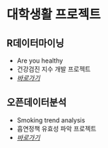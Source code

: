 # 대학생활 프로젝트

## R데이터마이닝
- Are you healthy
- 건강검진 지수 개발 프로젝트
- *[바로가기](https://github.com/Yun024/University_assignments/tree/main/Are%20you%20healthy)*   



## 오픈데이터분석
- Smoking trend analysis
- 흡연정책 유효성 파악 프로젝트
- *[바로가기](https://github.com/Yun024/University_assignments/tree/main/Smoking%20trend%20analysis)*

